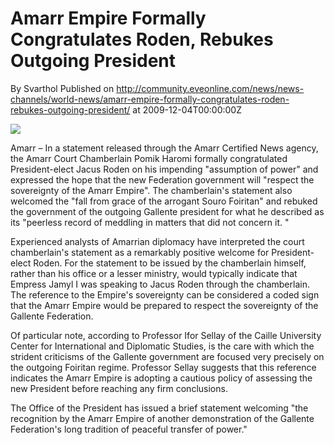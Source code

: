 # Amarr Empire Formally Congratulates Roden, Rebukes Outgoing President
By Svarthol
Published on http://community.eveonline.com/news/news-channels/world-news/amarr-empire-formally-congratulates-roden-rebukes-outgoing-president/ at 2009-12-04T00:00:00Z

![](http://www.eve-mercury.net/images/mercurybanner.png)  
  
Amarr – In a statement released through the Amarr Certified News agency, the Amarr Court Chamberlain Pomik Haromi formally congratulated President-elect Jacus Roden on his impending "assumption of power" and expressed the hope that the new Federation government will "respect the sovereignty of the Amarr Empire". The chamberlain's statement also welcomed the "fall from grace of the arrogant Souro Foiritan" and rebuked the government of the outgoing Gallente president for what he described as its "peerless record of meddling in matters that did not concern it. "

Experienced analysts of Amarrian diplomacy have interpreted the court chamberlain's statement as a remarkably positive welcome for President-elect Roden. For the statement to be issued by the chamberlain himself, rather than his office or a lesser ministry, would typically indicate that Empress Jamyl I was speaking to Jacus Roden through the chamberlain. The reference to the Empire's sovereignty can be considered a coded sign that the Amarr Empire would be prepared to respect the sovereignty of the Gallente Federation.

Of particular note, according to Professor Ifor Sellay of the Caille University Center for International and Diplomatic Studies, is the care with which the strident criticisms of the Gallente government are focused very precisely on the outgoing Foiritan regime. Professor Sellay suggests that this reference indicates the Amarr Empire is adopting a cautious policy of assessing the new President before reaching any firm conclusions.

The Office of the President has issued a brief statement welcoming "the recognition by the Amarr Empire of another demonstration of the Gallente Federation's long tradition of peaceful transfer of power."

